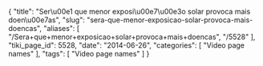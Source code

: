 {
    "title": "Ser\u00e1 que menor exposi\u00e7\u00e3o solar provoca mais doen\u00e7as",
    "slug": "sera-que-menor-exposicao-solar-provoca-mais-doencas",
    "aliases": [
        "/Sera+que+menor+exposicao+solar+provoca+mais+doencas",
        "/5528"
    ],
    "tiki_page_id": 5528,
    "date": "2014-06-26",
    "categories": [
        "Video page names"
    ],
    "tags": [
        "Video page names"
    ]
}
